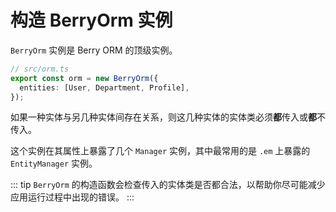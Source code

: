 # 构造 BerryOrm 实例

`BerryOrm` 实例是 Berry ORM 的顶级实例。

```ts
// src/orm.ts
export const orm = new BerryOrm({
  entities: [User, Department, Profile],
});
```

如果一种实体与另几种实体间存在关系，则这几种实体的实体类必须**都**传入或**都**不传入。

这个实例在其属性上暴露了几个 `Manager` 实例，其中最常用的是 `.em` 上暴露的 `EntityManager` 实例。

::: tip
`BerryOrm` 的构造函数会检查传入的实体类是否都合法，以帮助你尽可能减少应用运行过程中出现的错误。
:::
